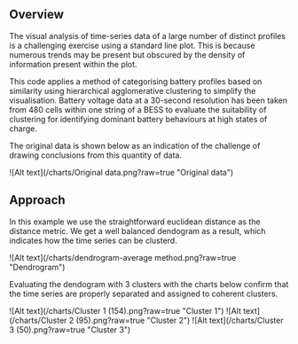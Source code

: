 ## Overview
The visual analysis of time-series data of a large number of distinct profiles is a challenging exercise using a standard line plot. This is because numerous trends may be present but obscured by the density of information present within the plot.

This code applies a method of categorising battery profiles based on similarity using hierarchical agglomerative clustering to simplify the visualisation. Battery voltage data at a 30-second resolution has been taken from 480 cells within one string of a BESS to evaluate the suitability of clustering for identifying dominant battery behaviours at high states of charge.

The original data is shown below as an indication of the challenge of drawing conclusions from this quantity of data.

![Alt text](/charts/Original data.png?raw=true "Original data")

## Approach
In this example we use the straightforward euclidean distance as the distance metric. We get a well balanced dendogram as a result, which indicates how the time series can be clusterd.

![Alt text](/charts/dendrogram-average method.png?raw=true "Dendrogram")


Evaluating the dendogram with 3 clusters with the charts below confirm that the time series are properly separated and assigned to coherent clusters.

![Alt text](/charts/Cluster 1 (154).png?raw=true "Cluster 1")
![Alt text](/charts/Cluster 2 (95).png?raw=true "Cluster 2")
![Alt text](/charts/Cluster 3 (50).png?raw=true "Cluster 3")

